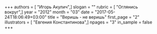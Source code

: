 +++
authors = [ "Игорь Акулич",]
slogan = ""
rubric = [ "Оглянись вокруг",]
year = "2012"
month = "03"
date = "2017-05-24T18:06:49+03:00"
title = "Веришь - не веришь"
first_page = "2"
illustrators = [ "Евгения Константинова",]
npages = "3"
in_sample = false
+++
